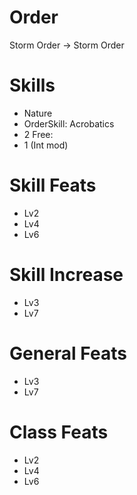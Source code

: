 # Order
Storm Order -> Storm Order

# Skills
- Nature
- OrderSkill: Acrobatics
- 2 Free: 
- 1 (Int mod)

# Skill Feats
- Lv2
- Lv4
- Lv6
# Skill Increase
- Lv3
- Lv7
# General Feats
- Lv3
- Lv7

# Class Feats
- Lv2
- Lv4
- Lv6